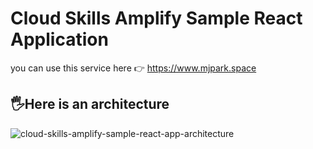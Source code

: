# Cloud Skills Amplify Sample React Application

you can use this service here 👉 https://www.mjpark.space

## 🖐Here is an architecture
![cloud-skills-amplify-sample-react-app-architecture](https://user-images.githubusercontent.com/77256585/154906094-b591ac23-c9a3-4910-847d-4c8fb23e6f1a.png)



